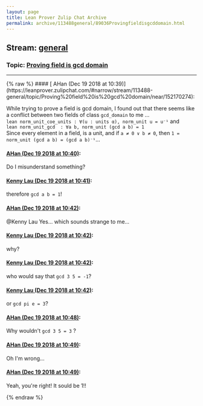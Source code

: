 ```yaml
---
layout: page
title: Lean Prover Zulip Chat Archive 
permalink: archive/113488general/89036Provingfieldisgcddomain.html
---
```


## Stream: [general](https://leanprover-community.github.io/archive/113488general/index.html)
### Topic: [Proving field is gcd domain](https://leanprover-community.github.io/archive/113488general/89036Provingfieldisgcddomain.html)

---

<base href="https://leanprover.zulipchat.com">
{% raw %}
#### [ AHan (Dec 19 2018 at 10:39)](https://leanprover.zulipchat.com/#narrow/stream/113488-general/topic/Proving%20field%20is%20gcd%20domain/near/152170274):
<p>While trying to prove a field is gcd domain, I found out that there seems like a conflict between two fields of class <code>gcd_domain</code> to me ...<br>
<code>lean norm_unit_coe_units : ∀(u : units α), norm_unit u = u⁻¹</code> and <br>
<code>lean norm_unit_gcd  : ∀a b, norm_unit (gcd a b) = 1</code><br>
Since every element in a  field, is a unit, and if <code>a ≠ 0 ∨ b ≠ 0</code>, then <code>1 =  norm_unit (gcd a b) = (gcd a b)⁻¹</code>...</p>

#### [ AHan (Dec 19 2018 at 10:40)](https://leanprover.zulipchat.com/#narrow/stream/113488-general/topic/Proving%20field%20is%20gcd%20domain/near/152170344):
<p>Do I misunderstand something?</p>

#### [ Kenny Lau (Dec 19 2018 at 10:41)](https://leanprover.zulipchat.com/#narrow/stream/113488-general/topic/Proving%20field%20is%20gcd%20domain/near/152170398):
<p>therefore <code>gcd a b = 1</code>!</p>

#### [ AHan (Dec 19 2018 at 10:42)](https://leanprover.zulipchat.com/#narrow/stream/113488-general/topic/Proving%20field%20is%20gcd%20domain/near/152170448):
<p><span class="user-mention" data-user-id="110064">@Kenny Lau</span>  Yes... which sounds strange to me...</p>

#### [ Kenny Lau (Dec 19 2018 at 10:42)](https://leanprover.zulipchat.com/#narrow/stream/113488-general/topic/Proving%20field%20is%20gcd%20domain/near/152170452):
<p>why?</p>

#### [ Kenny Lau (Dec 19 2018 at 10:42)](https://leanprover.zulipchat.com/#narrow/stream/113488-general/topic/Proving%20field%20is%20gcd%20domain/near/152170453):
<p>who would say that <code>gcd 3 5 = -1</code>?</p>

#### [ Kenny Lau (Dec 19 2018 at 10:42)](https://leanprover.zulipchat.com/#narrow/stream/113488-general/topic/Proving%20field%20is%20gcd%20domain/near/152170458):
<p>or <code>gcd pi e = 3</code>?</p>

#### [ AHan (Dec 19 2018 at 10:48)](https://leanprover.zulipchat.com/#narrow/stream/113488-general/topic/Proving%20field%20is%20gcd%20domain/near/152170769):
<p>Why wouldn't <code>gcd 3 5 = 3</code> ?</p>

#### [ AHan (Dec 19 2018 at 10:49)](https://leanprover.zulipchat.com/#narrow/stream/113488-general/topic/Proving%20field%20is%20gcd%20domain/near/152170811):
<p>Oh I'm wrong...</p>

#### [ AHan (Dec 19 2018 at 10:49)](https://leanprover.zulipchat.com/#narrow/stream/113488-general/topic/Proving%20field%20is%20gcd%20domain/near/152170821):
<p>Yeah, you're right! It sould be 1!!</p>


{% endraw %}
